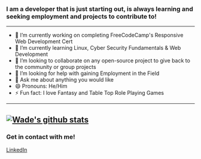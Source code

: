 ### I am a developer that is just starting out, is always learning and seeking employment and projects to contribute to!
---
- 🔭 I’m currently working on completing FreeCodeCamp's Responsive Web Development Cert
- 🌱 I’m currently learning Linux, Cyber Security Fundamentals & Web Development 
- 👯 I’m looking to collaborate on any open-source project to give back to the community or group projects
- 🤔 I’m looking for help with gaining Employment in the Field
- 💬 Ask me about anything you would like
- 😄 Pronouns: He/Him
- ⚡ Fun fact: I love Fantasy and Table Top Role Playing Games
- ---
[![Wade's github stats](https://github-readme-stats.vercel.app/api?username=Wade-Roberts&count_private=true&show_icons=true&theme=dracula&hide=stars)](https://github.com/anuraghazra/github-readme-stats)
---
### Get in contact with me!
[LinkedIn](https://www.linkedin.com/in/wade-roberts-development/)